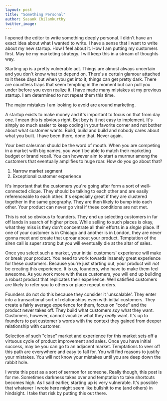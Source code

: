 ```yaml
---
layout: post
title: "Something Personal"
author: Sasank Chilamkurthy
twitter_image: 
---
```


I opened the editor to write something deeply personal. I didn't have an exact idea about what I wanted to write. I have a sense that I want to write about my new startup. How I feel about it. How I am putting my customers first. May be my marketing strategy. I will keep this in a stream of thoughts way.

Starting up is a pretty vulnerable act. Things are almost always uncertain and you don't know what to depend on. There's a certain glamour attached to it these days but when you get into it, things can get pretty dark. There are countless traps that seem tempting in the moment but can pull you under before you even realize it. I have made many mistakes at my previous startup. I am determined to not repeat them this time.

The major mistakes I am looking to avoid are around marketing.

A startup exists to make money and it's important to focus on that from day one. I mean this is obvious right. But boy is it not easy to implement. It's simply so much easier to keep coding in your favorite corner and not bother about what customer wants. Build, build and build and nobody cares about what you built. I have been there, done that. Never again.

Your best salesman should be the word of mouth. When you are competing in a market with big names, you won't be able to match their marketing budget or brand recall. You can however aim to start a murmur among the customers that eventually amplifies to huge roar. How do you go about that?

1. Narrow market segment 
2. Exceptional customer experience

It's important that the customers you're going after form a sort of well-connected clique. They should be talking to each other and are easily referenceable to each other. It's especially great if they are clustered together in the same geography. They are then likely to bump into each other. Your product can never go viral if these conditions are not met.

This is not so obvious to founders. They end up selecting customers in far off lands in search of higher prices. While selling to such places is okay, what they miss is they don't concentrate all their efforts in a *single* place. If one of your customer is in Chicago and another is in London, they are never gonna meet and create that uproar about your product. Temptation of the siren call is super strong but you will eventually die at the altar of sales.

Once you select such a market, your initial customers' experience will make or break your product. You need to work towards insanely great experience for these customers. Because you're just starting out, your product will *not* be creating this experience. It is us, founders, who have to make them feel awesome. As you work more with these customers, you will end up building a robust product that replicates their experience. Well satisfied customers are likely to refer you to others or place repeat orders.

Founders do not do this because they consider it 'unscalable'. They enter into a transactional sort of relationships even with initial customers. They create a fairly average experience for them, focus on "code" and the product never takes off. They build what customers *say* what they want. Customers, however, cannot vocalize what they *really* want. It's up to founders to put customer's words with the context they gained from deeper relationship with customer.

Selection of such "close" market and experience for this market sets off a virtuous cycle of product improvement and sales. Once you have initial success, may be you can go to an adjacent market. Temptations to veer off this path are everywhere and easy to fall for. You will find reasons to justify your mistakes. You will not know your mistakes until you are deep down the rabbit hole.

I wrote this post as a sort of sermon for someone. Really though, this post is for me. Sometimes darkness takes over and temptation to take shortcuts becomes high. As I said earlier, starting up is very vulnerable. It's possible that whatever I wrote here might seem like bullshit to me (and others) in hindsight. I take that risk by putting this out there.
